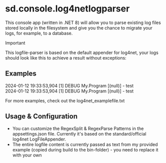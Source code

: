 # sd.console.log4netlogparser
This console app (written in .NET 8) will allow you to parse existing log files stored locally in the filesystem and give you the chance to migrate your logs, for example, to a database.  
> [!IMPORTANT]
> This logfile-parser is based on the default appender for log4net, your logs should look like this to achieve a result without exceptions:
## Examples
2024-01-12 19:33:53,904 [1] DEBUG My.Program [(null)] - test  
2024-01-12 19:33:53,904 [1] DEBUG My.Program [(null)] - test  
  
For more examples, check out the log4net_examplefile.txt  
## Usage & Configuration
* You can customize the RegexSplit & RegexParse Patterns in the appsettings.json file. Currently it's based on the standard/official log4net LogFileAppender.  
* The entire logfile content is currently passed as text from my provided example (copied during build to the bin-folder) - you need to replace it with your own